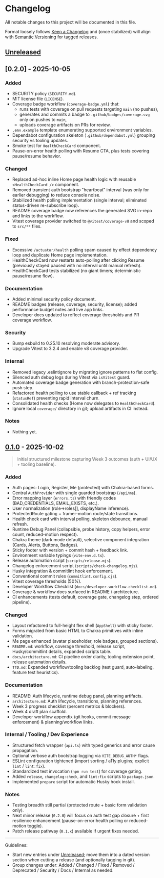# Changelog

All notable changes to this project will be documented in this file.

Format loosely follows [Keep a Changelog](https://keepachangelog.com/en/1.1.0/) and (once stabilized) will align with [Semantic Versioning](https://semver.org/) for tagged releases.

## [Unreleased]

## [0.2.0] - 2025-10-05
### Added
- SECURITY policy (`SECURITY.md`).
- MIT license file (`LICENSE`).
- Coverage badge workflow (`coverage-badge.yml`) that:
	- runs tests with coverage on pull requests targeting `main` (no pushes),
	- generates and commits a badge to `.github/badges/coverage.svg` only on pushes to `main`,
	- uploads coverage artifacts on PRs for review.
- `.env.example` template enumerating supported environment variables.
- Dependabot configuration skeleton (`.github/dependabot.yml`) grouping security vs tooling updates.
- Smoke test for `HealthCheckCard` component.
 - Pause-on-error health polling with Resume CTA, plus tests covering pause/resume behavior.

### Changed
- Replaced ad-hoc inline Home page health logic with reusable `<HealthCheckCard />` component.
- Removed transient auth bootstrap "heartbeat" interval (was only for earlier debugging) to reduce console noise.
- Stabilized health polling implementation (single interval; eliminated status-driven re-subscribe loop).
 - README coverage badge now references the generated SVG in-repo and links to the workflow.
 - Vitest coverage provider switched to `@vitest/coverage-v8` and scoped to `src/**` files.

### Fixed
- Excessive `/actuator/health` polling spam caused by effect dependency loop and duplicate Home page implementation.
- HealthCheckCard now restarts auto-polling after clicking Resume (previously stayed paused with no interval until manual refresh).
- HealthCheckCard tests stabilized (no giant timers; deterministic pause/resume flow).

### Documentation
- Added minimal security policy document.
- README badges (release, coverage, security, license); added performance budget notes and live app links.
- Developer docs updated to reflect coverage thresholds and PR coverage workflow.

### Security
- Bump esbuild to 0.25.10 resolving moderate advisory.
- Upgrade Vitest to 3.2.4 and enable v8 coverage provider.

### Internal
- Removed legacy .eslintignore by migrating ignore patterns to flat config.
- Silenced auth debug logs during Vitest via `isVitest` guard.
- Automated coverage badge generation with branch-protection-safe push step.
- Refactored health polling to use stable callback + ref tracking (`statusRef`) preventing rapid interval churn.
- Consolidated health checks (Home now delegates to `HealthCheckCard`).
 - Ignore local `coverage/` directory in git; upload artifacts in CI instead.

### Notes
- Nothing yet.

## [0.1.0] - 2025-10-02

> Initial structured milestone capturing Week 3 outcomes (auth + UI/UX + tooling baseline).

### Added
- Auth pages: Login, Register, Me (protected) with Chakra-based forms.
- Central `AuthProvider` with single guarded bootstrap (`/api/me`).
- Error mapping layer (`errors.ts`) with friendly codes (BAD_CREDENTIALS, EMAIL_EXISTS, etc.).
- User normalization (role→roles[], displayName inference).
- ProtectedRoute gating + framer-motion route/state transitions.
- Health check card with interval polling, skeleton debounce, manual refresh.
- Runtime Debug Panel (collapsible, probe history, copy helpers, error count, reduced-motion respect).
- Chakra theme (dark mode default), selective component integration (Cards, Alerts, Buttons, Badges).
- Sticky footer with version + commit hash + feedback link.
- Environment variable typings (`vite-env.d.ts`).
- Release automation script (`scripts/release.mjs`).
- Changelog enforcement script (`scripts/check-changelog.mjs`).
- Husky integration & commitlint hook enforcement.
- Conventional commit rules (`commitlint.config.cjs`).
- Vitest coverage thresholds (50%).
- Developer Workflow Checklist (`docs/developer-workflow-checklist.md`).
- Coverage & workflow docs surfaced in README / architecture.
- CI enhancements (tests default, coverage gate, changelog step, ordered pipeline).

### Changed
- Layout refactored to full-height flex shell (`AppShell`) with sticky footer.
- Forms migrated from basic HTML to Chakra primitives with inline validation.
- Me page enhanced (avatar placeholder, role badges, grouped sections).
- `README.md`: workflow, coverage threshold, release script, Husky/commitlint details, expanded scripts table.
- `docs/architecture.md`: CI pipeline order clarity, tooling extension point, release automation details.
- `TTD.md`: Expanded workflow/tooling backlog (test guard, auto-labeling, feature test heuristics).

### Documentation
- README: Auth lifecycle, runtime debug panel, planning artifacts.
- `architecture.md`: Auth lifecycle, transitions, planning references.
- Week 3 progress checklist (percent metrics & blockers).
- Week 4 draft plan scaffold.
- Developer workflow appendix (git hooks, commit message enforcement) & planning/workflow links.

### Internal / Tooling / Dev Experience
- Structured fetch wrapper (`api.ts`) with typed generics and error cause propagation.
- Optional verbose auth bootstrap logging via `VITE_DEBUG_AUTH*` flags.
- ESLint configuration tightened (import sorting / a11y plugins; explicit `lint` / `lint:fix`).
- Standardized test invocation (`npm run test`) for coverage gating.
- Added `release`, `changelog:check`, and `lint:fix` scripts to `package.json`.
- Implemented `prepare` script for automatic Husky hook install.

### Notes
- Testing breadth still partial (protected route + basic form validation only).
- Next minor release (`0.2.0`) will focus on auth test gap closure + first resilience enhancement (pause-on-error health polling or reduced-motion toggle).
- Patch release pathway (`0.1.x`) available if urgent fixes needed.

---

Guidelines:

-   Start new entries under [Unreleased]; move them into a dated version section when cutting a release (and optionally tagging in git).
-   Group changes under: Added / Changed / Fixed / Removed / Deprecated / Security / Docs / Internal as needed.

[Unreleased]: https://github.com/sameboat-platform/frontend/compare/0.1.0...HEAD
[0.1.0]: https://github.com/sameboat-platform/frontend/tree/0.1.0
